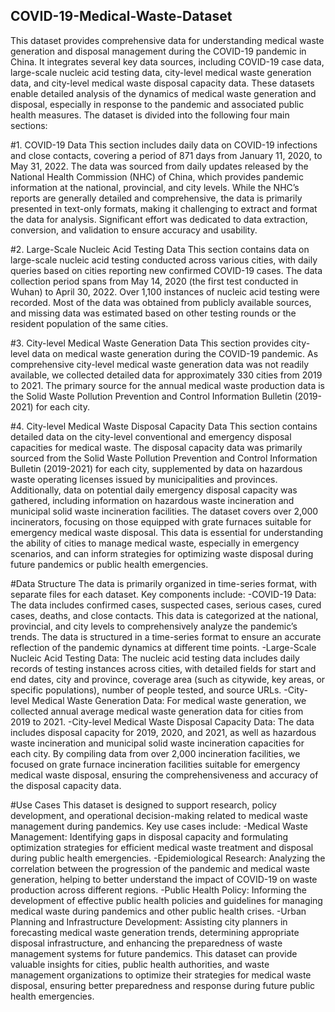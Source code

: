 ## COVID-19-Medical-Waste-Dataset

This dataset provides comprehensive data for understanding medical waste generation and disposal management during the COVID-19 pandemic in China. It integrates several key data sources, including COVID-19 case data, large-scale nucleic acid testing data, city-level medical waste generation data, and city-level medical waste disposal capacity data. These datasets enable detailed analysis of the dynamics of medical waste generation and disposal, especially in response to the pandemic and associated public health measures.
The dataset is divided into the following four main sections:

#1. COVID-19 Data
This section includes daily data on COVID-19 infections and close contacts, covering a period of 871 days from January 11, 2020, to May 31, 2022. The data was sourced from daily updates released by the National Health Commission (NHC) of China, which provides pandemic information at the national, provincial, and city levels.
While the NHC’s reports are generally detailed and comprehensive, the data is primarily presented in text-only formats, making it challenging to extract and format the data for analysis. Significant effort was dedicated to data extraction, conversion, and validation to ensure accuracy and usability.

#2. Large-Scale Nucleic Acid Testing Data
This section contains data on large-scale nucleic acid testing conducted across various cities, with daily queries based on cities reporting new confirmed COVID-19 cases. The data collection period spans from May 14, 2020 (the first test conducted in Wuhan) to April 30, 2022. Over 1,100 instances of nucleic acid testing were recorded.
Most of the data was obtained from publicly available sources, and missing data was estimated based on other testing rounds or the resident population of the same cities. 

#3. City-level Medical Waste Generation Data
This section provides city-level data on medical waste generation during the COVID-19 pandemic. As comprehensive city-level medical waste generation data was not readily available, we collected detailed data for approximately 330 cities from 2019 to 2021. The primary source for the annual medical waste production data is the Solid Waste Pollution Prevention and Control Information Bulletin (2019-2021) for each city.

#4. City-level Medical Waste Disposal Capacity Data
This section contains detailed data on the city-level conventional and emergency disposal capacities for medical waste. The disposal capacity data was primarily sourced from the Solid Waste Pollution Prevention and Control Information Bulletin (2019-2021) for each city, supplemented by data on hazardous waste operating licenses issued by municipalities and provinces.
Additionally, data on potential daily emergency disposal capacity was gathered, including information on hazardous waste incineration and municipal solid waste incineration facilities. The dataset covers over 2,000 incinerators, focusing on those equipped with grate furnaces suitable for emergency medical waste disposal. This data is essential for understanding the ability of cities to manage medical waste, especially in emergency scenarios, and can inform strategies for optimizing waste disposal during future pandemics or public health emergencies.

#Data Structure
The data is primarily organized in time-series format, with separate files for each dataset. Key components include:
-COVID-19 Data: The data includes confirmed cases, suspected cases, serious cases, cured cases, deaths, and close contacts. This data is categorized at the national, provincial, and city levels to comprehensively analyze the pandemic’s trends. The data is structured in a time-series format to ensure an accurate reflection of the pandemic dynamics at different time points.
-Large-Scale Nucleic Acid Testing Data: The nucleic acid testing data includes daily records of testing instances across cities, with detailed fields for start and end dates, city and province, coverage area (such as citywide, key areas, or specific populations), number of people tested, and source URLs.
-City-level Medical Waste Generation Data: For medical waste generation, we collected annual average medical waste generation data for cities from 2019 to 2021.
-City-level Medical Waste Disposal Capacity Data: The data includes disposal capacity for 2019, 2020, and 2021, as well as hazardous waste incineration and municipal solid waste incineration capacities for each city. By compiling data from over 2,000 incineration facilities, we focused on grate furnace incineration facilities suitable for emergency medical waste disposal, ensuring the comprehensiveness and accuracy of the disposal capacity data.

#Use Cases
This dataset is designed to support research, policy development, and operational decision-making related to medical waste management during pandemics. Key use cases include:
-Medical Waste Management: Identifying gaps in disposal capacity and formulating optimization strategies for efficient medical waste treatment and disposal during public health emergencies.
-Epidemiological Research: Analyzing the correlation between the progression of the pandemic and medical waste generation, helping to better understand the impact of COVID-19 on waste production across different regions.
-Public Health Policy: Informing the development of effective public health policies and guidelines for managing medical waste during pandemics and other public health crises.
-Urban Planning and Infrastructure Development: Assisting city planners in forecasting medical waste generation trends, determining appropriate disposal infrastructure, and enhancing the preparedness of waste management systems for future pandemics.
This dataset can provide valuable insights for cities, public health authorities, and waste management organizations to optimize their strategies for medical waste disposal, ensuring better preparedness and response during future public health emergencies.


